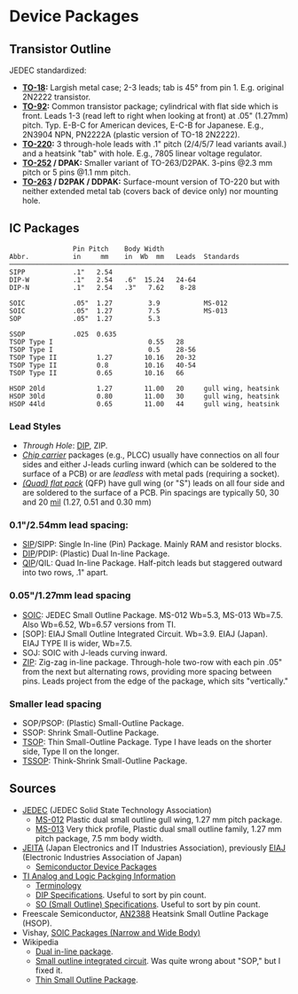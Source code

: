 Device Packages
===============

Transistor Outline
------------------

JEDEC standardized:
- __[TO-18]:__ Largish metal case; 2-3 leads; tab is 45° from pin 1.
  E.g. original 2N2222 transistor.
- __[TO-92]:__ Common transistor package; cylindrical with flat side which
  is front. Leads 1-3 (read left to right when looking at front) at .05"
  (1.27mm) pitch. Typ. E-B-C for American devices, E-C-B for Japanese.
  E.g., 2N3904 NPN, PN2222A (plastic version of TO-18 2N2222).
- __[TO-220]:__ 3 through-hole leads with .1" pitch (2/4/5/7 lead variants
  avail.) and a heatsink "tab" with hole. E.g., 7805 linear voltage regulator.
- __[TO-252] / DPAK:__ Smaller variant of TO-263/D2PAK. 3-pins @2.3 mm
  pitch or 5 pins @1.1 mm pitch.
- __[TO-263] / D2PAK / DDPAK:__ Surface-mount version of TO-220 but with
  neither extended metal tab (covers back of device only) nor mounting hole.


IC Packages
-----------

                    Pin Pitch    Body Width
    Abbr.           in     mm    in  Wb  mm   Leads  Standards
    ───────────────────────────────────────────────────────────────────────
    SIPP            .1"   2.54
    DIP-W           .1"   2.54   .6"  15.24   24-64
    DIP-N           .1"   2.54   .3"   7.62    8-28

    SOIC            .05"  1.27         3.9           MS-012
    SOIC            .05"  1.27         7.5           MS-013
    SOP             .05"  1.27         5.3

    SSOP            .025  0.635
    TSOP Type I                        0.55   28
    TSOP Type I                        0.5    28-56
    TSOP Type II          1.27        10.16   20-32
    TSOP Type II          0.8         10.16   40-54
    TSOP Type II          0.65        10.16   66

    HSOP 20ld             1.27        11.00   20     gull wing, heatsink
    HSOP 30ld             0.80        11.00   30     gull wing, heatsink
    HSOP 44ld             0.65        11.00   44     gull wing, heatsink

### Lead Styles

- _Through Hole_: [DIP], ZIP.
- [_Chip carrier_][wp cc] packages (e.g., PLCC) usually have connectios on
  all four sides and either J-leads curling inward (which can be soldered
  to the surface of a PCB) or are _leadless_ with metal pads (requiring a
  socket).
- [_(Quad) flat pack_][wp fp] (QFP) have gull wing (or "S") leads on all
  four side and are soldered to the surface of a PCB. Pin spacings are
  typically 50, 30 and 20 [mil][] (1.27, 0.51 and 0.30 mm)

### 0.1"/2.54mm lead spacing:

- [SIP]/SIPP: Single In-line (Pin) Package. Mainly RAM and resistor blocks.
- [DIP]/PDIP: (Plastic) Dual In-line Package.
- [QIP]/QIL: Quad In-line Package. Half-pitch leads but staggered outward
  into two rows, .1" apart.

### 0.05"/1.27mm lead spacing

- [SOIC]: JEDEC  Small Outline Package. MS-012 Wb=5.3, MS-013 Wb=7.5.
  Also Wb=6.52, Wb=6.57 versions from TI.
- [SOP]: EIAJ Small Outline Integrated Circuit. Wb=3.9. EIAJ (Japan).
  EIAJ TYPE II is wider, Wb=7.5.
- SOJ: SOIC with J-leads curving inward.
- [ZIP]: Zig-zag in-line package. Through-hole two-row with each pin .05"
  from the next but alternating rows, providing more spacing between pins.
  Leads project from the edge of the package, which sits "vertically."

### Smaller lead spacing

- SOP/PSOP: (Plastic) Small-Outline Package.
- SSOP: Shrink Small-Outline Package.
- [TSOP]: Thin Small-Outline Package. Type I have leads on the shorter
  side, Type II on the longer.
- [TSSOP]: Think-Shrink Small-Outline Package.


Sources
-------

- [JEDEC] \(JEDEC Solid State Technology Association)
  - [MS-012] Plastic dual small outline gull wing, 1.27 mm pitch package.
  - [MS-013] Very thick profile, Plastic dual small outline family,
    1.27 mm pitch package, 7.5 mm body width.
- [JEITA] (Japan Electronics and IT Industries Association), previously
  [EIAJ] (Electronic Industries Association of Japan)
  - [Semiconductor Device Packages][JEITA sdp]
- [TI Analog and Logic Packging Information][ti pkginfo]
  - [Terminology][ti terms]
  - [DIP Specifications][ti dip]. Useful to sort by pin count.
  - [SO (Small Outline) Specifications][ti so]. Useful to sort by pin
    count.
- Freescale Semiconductor, [AN2388] Heatsink Small Outline Package (HSOP).
- Vishay, [SOIC Packages (Narrow and Wide Body)][vishay]
- Wikipedia
  - [Dual in-line package][DIP].
  - [Small outline integrated circuit][SOIC].
    Was quite wrong about "SOP," but I fixed it.
  - [Thin Small Outline Package][TSOP].



<!-------------------------------------------------------------------->

<!-- transistor -->
[TO-18]: https://en.wikipedia.org/wiki/TO-18
[TO-92]: https://en.wikipedia.org/wiki/TO-92
[TO-220]: https://en.wikipedia.org/wiki/TO-220
[TO-252]: https://en.wikipedia.org/wiki/TO-252
[TO-263]: https://en.wikipedia.org/wiki/TO-263

<!-- generic terms -->
[DIP]: https://en.wikipedia.org/wiki/Dual_in-line_package
[QIP]: https://en.wikipedia.org/wiki/Dual_in-line_package#Quad_in-line
[SIP]: https://en.wikipedia.org/wiki/Dual_in-line_package#Single_in-line
[SOIC]: https://en.wikipedia.org/wiki/Small_outline_integrated_circuit
[TSOP]: https://en.wikipedia.org/wiki/Thin_Small_Outline_Package
[TSSOP]: https://en.wikipedia.org/wiki/Small_outline_integrated_circuit#Thin-shrink_small-outline_package_(TSSOP)
[ZIP]: https://en.wikipedia.org/wiki/Zig-zag_in-line_package
[mil]: https://en.wikipedia.org/wiki/Thousandth_of_an_inch

<!-- sources -->

[EIAJ]: https://en.wikipedia.org/wiki/EIAJ
[JEDEC]: https://en.wikipedia.org/wiki/JEDEC
[JEITA sdp]: https://www.jeita.or.jp/cgi-bin/standard_e/list.cgi?cateid=5&subcateid=40
[JEITA]: https://en.wikipedia.org/wiki/JEITA
[MS-012]: https://www.jedec.org/system/files/docs/MS-012G-01.pdf
[MS-013]: https://www.jedec.org/system/files/docs/MS-013F.pdf

[AN2388]: https://www.farnell.com/datasheets/1853267.pdf
[ti dip]: http://www.ti.com/packaging/docs/searchtipackages.tsp?packageName=DIP
[ti pkginfo]: www.ti.com/analogpackaging
[ti so]: http://www.ti.com/packaging/docs/searchtipackages.tsp?packageName=SO
[ti terms]: http://www.ti.com/support-packaging/packaging-resources/packaging-terminology.html
[vishay]: https://www.vishay.com/docs/72130/tape_soic.pdf

[wp cc]: https://en.wikipedia.org/wiki/Chip_carrier
[wp fp]: https://en.wikipedia.org/wiki/Quad_flat_package
